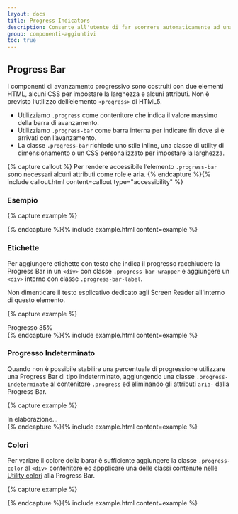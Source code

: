 ```yaml
---
layout: docs
title: Progress Indicators
description: Consente all'utente di far scorrere automaticamente ad una parte specifica della pagina
group: componenti-aggiuntivi
toc: true
---
```


## Progress Bar

I componenti di avanzamento progressivo sono costruiti con due elementi HTML, alcuni CSS per impostare la larghezza e alcuni attributi. Non è previsto l’utilizzo dell’elemento `<progress>` di HTML5.

- Utilizziamo `.progress` come contenitore che indica il valore massimo della barra di avanzamento.
- Utilizziamo `.progress-bar` come barra interna per indicare fin dove si è arrivati con l’avanzamento.
- La classe `.progress-bar` richiede uno stile inline, una classe di utility di dimensionamento o un CSS personalizzato per impostare la larghezza.

{% capture callout %}
Per rendere accessibile l’elemento `.progress-bar` sono necessari alcuni attributi come role e aria.
{% endcapture %}{% include callout.html content=callout type="accessibility" %}

### Esempio

{% capture example %}
<div class="progress">
	<div class="progress-bar" role="progressbar" style="width: 50%" aria-valuenow="50" aria-valuemin="0" aria-valuemax="100"></div>
</div>
{% endcapture %}{% include example.html content=example %}

### Etichette

Per aggiungere etichette con testo che indica il progresso racchiudere la Progress Bar in un `<div>` con classe `.progress-bar-wrapper` e aggiungere un `<div>` interno con classe `.progress-bar-label`.

Non dimenticare il testo esplicativo dedicato agli Screen Reader all'interno di questo elemento.  

{% capture example %}
<div class="progress-bar-wrapper">
	<div class="progress-bar-label"><span class="sr-only">Progresso </span>35%</div>
	<div class="progress">
		<div class="progress-bar" role="progressbar" style="width: 50%" aria-valuenow="50" aria-valuemin="0" aria-valuemax="100"></div>
	</div>
</div>
{% endcapture %}{% include example.html content=example %}

### Progresso Indeterminato

Quando non è possibile stabilire una percentuale di progressione utilizzare una Progress Bar di tipo indeterminato, aggiungendo una classe `.progress-indeterminate` al contenitore `.progress` ed eliminando gli attributi `aria-` dalla Progress Bar.

{% capture example %}
<div class="progress progress-indeterminate">
	<span class="sr-only">In elaborazione...</span>
	<div class="progress-bar" role="progressbar"></div>
</div>
{% endcapture %}{% include example.html content=example %}

### Colori

Per variare il colore della barar è sufficiente aggiungere la classe `.progress-color` al `<div>` contenitore ed appplicare una delle classi contenute nelle <a href="{{ site.baseurl }}/docs/utilities/colori/#colore-di-sfondo">Utility colori</a> alla Progress Bar.

{% capture example %}
<div class="progress progress-color">
	<div class="progress-bar bg-success" role="progressbar" style="width: 25%" aria-valuenow="25" aria-valuemin="0" aria-valuemax="100"></div>
</div>
<div class="progress progress-color">
	<div class="progress-bar bg-info" role="progressbar" style="width: 33%" aria-valuenow="33" aria-valuemin="0" aria-valuemax="100"></div>
</div>
<div class="progress progress-color">
	<div class="progress-bar bg-warning" role="progressbar" style="width: 50%" aria-valuenow="50" aria-valuemin="0" aria-valuemax="100"></div>
</div>
<div class="progress progress-color">
	<div class="progress-bar bg-danger" role="progressbar" style="width: 66%" aria-valuenow="66" aria-valuemin="0" aria-valuemax="100"></div>
</div>
{% endcapture %}{% include example.html content=example %}